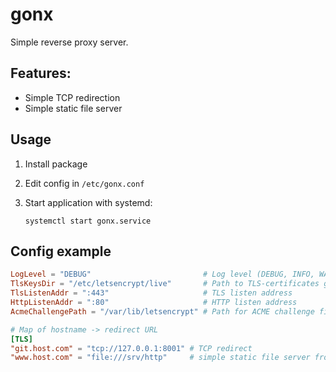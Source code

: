 # gonx

Simple reverse proxy server.

## Features:

* Simple TCP redirection
* Simple static file server

## Usage

1. Install package
2. Edit config in `/etc/gonx.conf`
3. Start application with systemd:
   
   `systemctl start gonx.service`

## Config example

```toml
LogLevel = "DEBUG"                         # Log level (DEBUG, INFO, WARN, ERROR)
TlsKeysDir = "/etc/letsencrypt/live"       # Path to TLS-certificates generated by Certbot
TlsListenAddr = ":443"                     # TLS listen address
HttpListenAddr = ":80"                     # HTTP listen address
AcmeChallengePath = "/var/lib/letsencrypt" # Path for ACME challenge files

# Map of hostname -> redirect URL
[TLS]
"git.host.com" = "tcp://127.0.0.1:8001" # TCP redirect
"www.host.com" = "file:///srv/http"     # simple static file server from `/srv/http`
```
